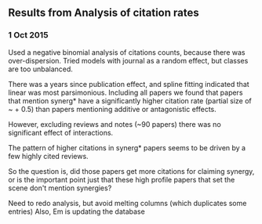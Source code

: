 ## Results from Analysis of citation rates
### 1 Oct 2015


Used a negative binomial analysis of citations counts, because there was over-dispersion.
Tried models with journal as a random effect, but classes are too unbalanced.  

There was a years since publication effect, and spline fitting indicated that linear was most parsimonious.
Including all papers we found that papers that mention synerg* have a significantly higher citation rate (partial size of ~ + 0.5) than papers mentioning additive or antagonistic effects.  

However, excluding reviews and notes (~90 papers) there was no significant effect of interactions.

The pattern of higher citations in synerg* papers seems to be driven by a few highly cited reviews.

So the question is, did those papers get more citations for claiming synergy, or is the important point just that these high profile papers that set the scene don't mention synergies?

Need to redo analysis, but avoid melting columns (which duplicates some entries)
Also, Em is updating the database
